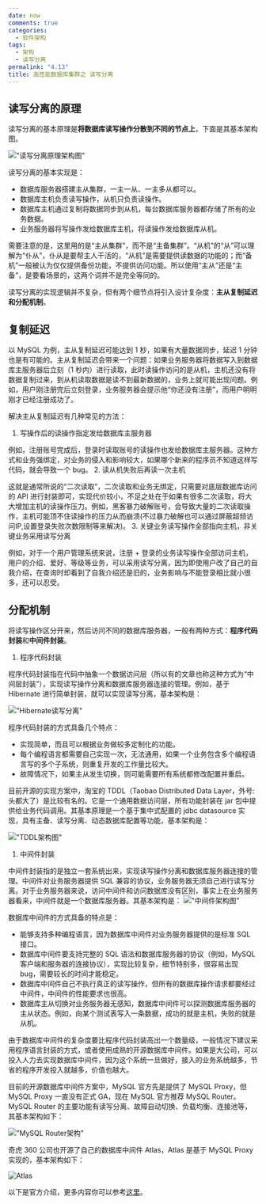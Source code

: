 ```yaml
---
date: now
comments: true
categories:
  - 软件架构
tags:
  - 架构
  - 读写分离
permalink: "4.13"
title: 高性能数据库集群之 读写分离
---
```

## 读写分离的原理

读写分离的基本原理是**将数据库读写操作分散到不同的节点上**，下面是其基本架构图。

!["读写分离原理架构图"](https://www.superbed.cn/item/5e772b535c56091129b5eeb0.jpg)

读写分离的基本实现是：

* 数据库服务器搭建主从集群，一主一从、一主多从都可以。
* 数据库主机负责读写操作，从机只负责读操作。
* 数据库主机通过复制将数据同步到从机，每台数据库服务器都存储了所有的业务数据。
* 业务服务器将写操作发给数据库主机，将读操作发给数据库从机。

需要注意的是，这里用的是“主从集群”，而不是“主备集群”。“从机”的“从”可以理解为“仆从”，仆从是要帮主人干活的，“从机”是需要提供读数据的功能的；而“备机”一般被认为仅仅提供备份功能，不提供访问功能。所以使用“主从”还是“主备”，是要看场景的，这两个词并不是完全等同的。

读写分离的实现逻辑并不复杂，但有两个细节点将引入设计复杂度：**主从复制延迟和分配机制**。

## 复制延迟

以 MySQL 为例，主从复制延迟可能达到 1 秒，如果有大量数据同步，延迟 1 分钟也是有可能的。主从复制延迟会带来一个问题：如果业务服务器将数据写入到数据库主服务器后立刻（1 秒内）进行读取，此时读操作访问的是从机，主机还没有将数据复制过来，到从机读取数据是读不到最新数据的，业务上就可能出现问题。例如，用户刚注册完后立刻登录，业务服务器会提示他“你还没有注册”，而用户明明刚才已经注册成功了。

解决主从复制延迟有几种常见的方法：

1. 写操作后的读操作指定发给数据库主服务器

例如，注册账号完成后，登录时读取账号的读操作也发给数据库主服务器。这种方式和业务强绑定，对业务的侵入和影响较大，如果哪个新来的程序员不知道这样写代码，就会导致一个 bug。
2. 读从机失败后再读一次主机

这就是通常所说的“二次读取”，二次读取和业务无绑定，只需要对底层数据库访问的 API 进行封装即可，实现代价较小，不足之处在于如果有很多二次读取，将大大增加主机的读操作压力。例如，黑客暴力破解账号，会导致大量的二次读取操作，主机可能顶不住读操作的压力从而崩溃(不过暴力破解也可以通过屏蔽超频访问IP,设置登录失败次数限制等来解决)。
3. 关键业务读写操作全部指向主机，非关键业务采用读写分离

例如，对于一个用户管理系统来说，注册 + 登录的业务读写操作全部访问主机，用户的介绍、爱好、等级等业务，可以采用读写分离，因为即使用户改了自己的自我介绍，在查询时却看到了自我介绍还是旧的，业务影响与不能登录相比就小很多，还可以忍受。

## 分配机制

将读写操作区分开来，然后访问不同的数据库服务器，一般有两种方式：**程序代码封装**和**中间件封装**。

1. 程序代码封装

程序代码封装指在代码中抽象一个数据访问层（所以有的文章也称这种方式为“中间层封装”），实现读写操作分离和数据库服务器连接的管理。例如，基于 Hibernate 进行简单封装，就可以实现读写分离，基本架构是：

!["Hibernate读写分离"](https://www.superbed.cn/item/5e772d9a5c56091129b8608e.jpg)

程序代码封装的方式具备几个特点：

* 实现简单，而且可以根据业务做较多定制化的功能。
* 每个编程语言都需要自己实现一次，无法通用，如果一个业务包含多个编程语言写的多个子系统，则重复开发的工作量比较大。
* 故障情况下，如果主从发生切换，则可能需要所有系统都修改配置并重启。

目前开源的实现方案中，淘宝的 TDDL（Taobao Distributed Data Layer，外号: 头都大了）是比较有名的。它是一个通用数据访问层，所有功能封装在 jar 包中提供给业务代码调用。其基本原理是一个基于集中式配置的 jdbc datasource 实现，具有主备、读写分离、动态数据库配置等功能，基本架构是：

!["TDDL架构图"](https://www.superbed.cn/item/5e772eb15c56091129b9690a.jpg)

1. 中间件封装

中间件封装指的是独立一套系统出来，实现读写操作分离和数据库服务器连接的管理。中间件对业务服务器提供 SQL 兼容的协议，业务服务器无须自己进行读写分离。对于业务服务器来说，访问中间件和访问数据库没有区别，事实上在业务服务器看来，中间件就是一个数据库服务器。其基本架构是：
!["中间件架构图"](https://www.superbed.cn/item/5e772f345c56091129b9af47.jpg)

数据库中间件的方式具备的特点是：

* 能够支持多种编程语言，因为数据库中间件对业务服务器提供的是标准 SQL 接口。
* 数据库中间件要支持完整的 SQL 语法和数据库服务器的协议（例如，MySQL 客户端和服务器的连接协议），实现比较复杂，细节特别多，很容易出现 bug，需要较长的时间才能稳定。
* 数据库中间件自己不执行真正的读写操作，但所有的数据库操作请求都要经过中间件，中间件的性能要求也很高。
* 数据库主从切换对业务服务器无感知，数据库中间件可以探测数据库服务器的主从状态。例如，向某个测试表写入一条数据，成功的就是主机，失败的就是从机。

由于数据库中间件的复杂度要比程序代码封装高出一个数量级，一般情况下建议采用程序语言封装的方式，或者使用成熟的开源数据库中间件。如果是大公司，可以投入人力去实现数据库中间件，因为这个系统一旦做好，接入的业务系统越多，节省的程序开发投入就越多，价值也越大。

目前的开源数据库中间件方案中，MySQL 官方先是提供了 MySQL Proxy，但 MySQL Proxy 一直没有正式 GA，现在 MySQL 官方推荐 MySQL Router。MySQL Router 的主要功能有读写分离、故障自动切换、负载均衡、连接池等，其基本架构如下：

!["MySQL Router架构"](https://www.superbed.cn/item/5e772fe05c56091129ba0bf2.jpg)

奇虎 360 公司也开源了自己的数据库中间件 Atlas，Atlas 是基于 MySQL Proxy 实现的，基本架构如下：

![Atlas](https://www.superbed.cn/item/5e7730685c56091129ba84d0.jpg)

以下是官方介绍，更多内容你可以参考[这里](https://github.com/Qihoo360/Atlas/wiki/Atlas%E7%9A%84%E6%9E%B6%E6%9E%84)。
